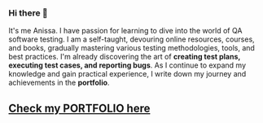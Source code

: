 ### Hi there 👋

It's me Anissa. I have passion for learning  to dive into the world of QA software testing. I am a self-taught, devouring online resources, courses, and books, gradually mastering various testing methodologies, tools, and best practices. I'm already discovering the art of **creating test plans, executing test cases, and reporting bugs**. As I continue to expand my knowledge and gain practical experience, I  write down my journey and achievements in the **portfolio**.

## [Check my PORTFOLIO here]() ##

